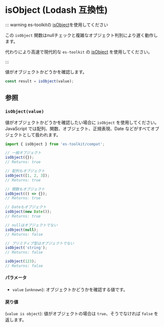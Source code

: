 # isObject (Lodash 互換性)

::: warning es-toolkitの [isObject](../../predicate/isObject.md)を使用してください

この `isObject` 関数はnullチェックと複雑なオブジェクト判別により遅く動作します。

代わりにより高速で現代的な `es-toolkit` の [isObject](../../predicate/isObject.md) を使用してください。

:::

値がオブジェクトかどうかを確認します。

```typescript
const result = isObject(value);
```

## 参照

### `isObject(value)`

値がオブジェクトかどうかを確認したい場合に `isObject` を使用してください。JavaScript では配列、関数、オブジェクト、正規表現、Date などがすべてオブジェクトとして扱われます。

```typescript
import { isObject } from 'es-toolkit/compat';

// 一般オブジェクト
isObject({});
// Returns: true

// 配列もオブジェクト
isObject([1, 2, 3]);
// Returns: true

// 関数もオブジェクト
isObject(() => {});
// Returns: true

// Dateもオブジェクト
isObject(new Date());
// Returns: true

// nullはオブジェクトでない
isObject(null);
// Returns: false

// プリミティブ型はオブジェクトでない
isObject('string');
// Returns: false

isObject(123);
// Returns: false
```

#### パラメータ

- `value` (`unknown`): オブジェクトかどうかを確認する値です。

#### 戻り値

(`value is object`): 値がオブジェクトの場合は `true`、そうでなければ `false` を返します。
